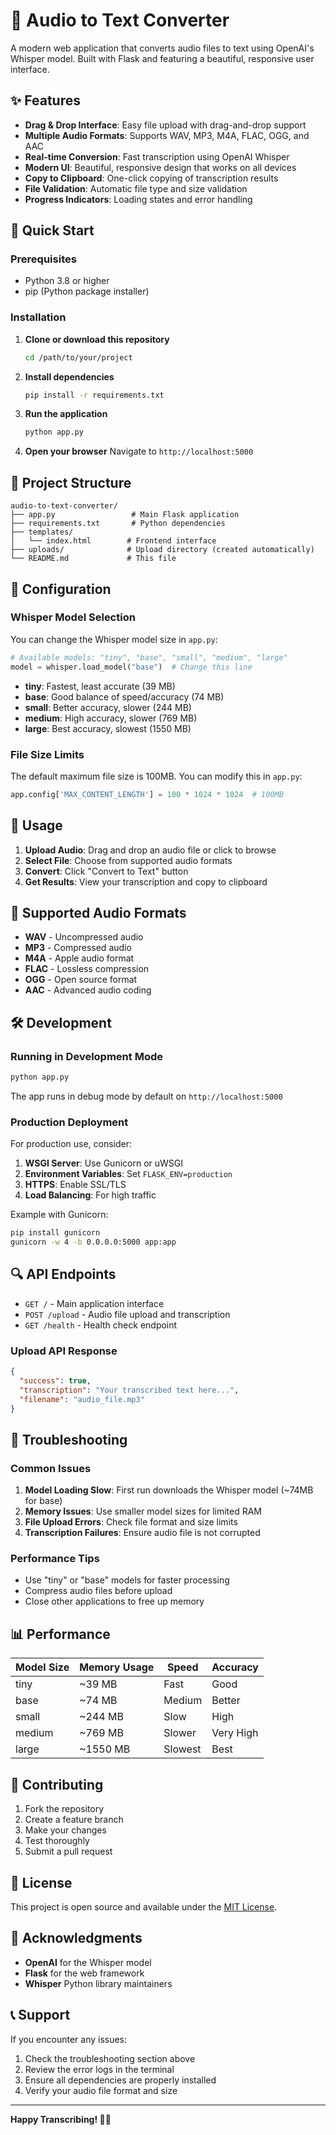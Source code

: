 # 🎵 Audio to Text Converter

A modern web application that converts audio files to text using OpenAI's Whisper model. Built with Flask and featuring a beautiful, responsive user interface.

## ✨ Features

- **Drag & Drop Interface**: Easy file upload with drag-and-drop support
- **Multiple Audio Formats**: Supports WAV, MP3, M4A, FLAC, OGG, and AAC
- **Real-time Conversion**: Fast transcription using OpenAI Whisper
- **Modern UI**: Beautiful, responsive design that works on all devices
- **Copy to Clipboard**: One-click copying of transcription results
- **File Validation**: Automatic file type and size validation
- **Progress Indicators**: Loading states and error handling

## 🚀 Quick Start

### Prerequisites

- Python 3.8 or higher
- pip (Python package installer)

### Installation

1. **Clone or download this repository**
   ```bash
   cd /path/to/your/project
   ```

2. **Install dependencies**
   ```bash
   pip install -r requirements.txt
   ```

3. **Run the application**
   ```bash
   python app.py
   ```

4. **Open your browser**
   Navigate to `http://localhost:5000`

## 📁 Project Structure

```
audio-to-text-converter/
├── app.py                 # Main Flask application
├── requirements.txt       # Python dependencies
├── templates/
│   └── index.html        # Frontend interface
├── uploads/              # Upload directory (created automatically)
└── README.md             # This file
```

## 🔧 Configuration

### Whisper Model Selection

You can change the Whisper model size in `app.py`:

```python
# Available models: "tiny", "base", "small", "medium", "large"
model = whisper.load_model("base")  # Change this line
```

- **tiny**: Fastest, least accurate (39 MB)
- **base**: Good balance of speed/accuracy (74 MB)
- **small**: Better accuracy, slower (244 MB)
- **medium**: High accuracy, slower (769 MB)
- **large**: Best accuracy, slowest (1550 MB)

### File Size Limits

The default maximum file size is 100MB. You can modify this in `app.py`:

```python
app.config['MAX_CONTENT_LENGTH'] = 100 * 1024 * 1024  # 100MB
```

## 🎯 Usage

1. **Upload Audio**: Drag and drop an audio file or click to browse
2. **Select File**: Choose from supported audio formats
3. **Convert**: Click "Convert to Text" button
4. **Get Results**: View your transcription and copy to clipboard

## 📱 Supported Audio Formats

- **WAV** - Uncompressed audio
- **MP3** - Compressed audio
- **M4A** - Apple audio format
- **FLAC** - Lossless compression
- **OGG** - Open source format
- **AAC** - Advanced audio coding

## 🛠️ Development

### Running in Development Mode

```bash
python app.py
```

The app runs in debug mode by default on `http://localhost:5000`

### Production Deployment

For production use, consider:

1. **WSGI Server**: Use Gunicorn or uWSGI
2. **Environment Variables**: Set `FLASK_ENV=production`
3. **HTTPS**: Enable SSL/TLS
4. **Load Balancing**: For high traffic

Example with Gunicorn:
```bash
pip install gunicorn
gunicorn -w 4 -b 0.0.0.0:5000 app:app
```

## 🔍 API Endpoints

- `GET /` - Main application interface
- `POST /upload` - Audio file upload and transcription
- `GET /health` - Health check endpoint

### Upload API Response

```json
{
  "success": true,
  "transcription": "Your transcribed text here...",
  "filename": "audio_file.mp3"
}
```

## 🐛 Troubleshooting

### Common Issues

1. **Model Loading Slow**: First run downloads the Whisper model (~74MB for base)
2. **Memory Issues**: Use smaller model sizes for limited RAM
3. **File Upload Errors**: Check file format and size limits
4. **Transcription Failures**: Ensure audio file is not corrupted

### Performance Tips

- Use "tiny" or "base" models for faster processing
- Compress audio files before upload
- Close other applications to free up memory

## 📊 Performance

| Model Size | Memory Usage | Speed | Accuracy |
|------------|--------------|-------|----------|
| tiny       | ~39 MB       | Fast  | Good     |
| base       | ~74 MB       | Medium| Better   |
| small      | ~244 MB      | Slow  | High     |
| medium     | ~769 MB      | Slower| Very High|
| large      | ~1550 MB     | Slowest| Best    |

## 🤝 Contributing

1. Fork the repository
2. Create a feature branch
3. Make your changes
4. Test thoroughly
5. Submit a pull request

## 📄 License

This project is open source and available under the [MIT License](LICENSE).

## 🙏 Acknowledgments

- **OpenAI** for the Whisper model
- **Flask** for the web framework
- **Whisper** Python library maintainers

## 📞 Support

If you encounter any issues:

1. Check the troubleshooting section above
2. Review the error logs in the terminal
3. Ensure all dependencies are properly installed
4. Verify your audio file format and size

---

**Happy Transcribing! 🎤✨**

